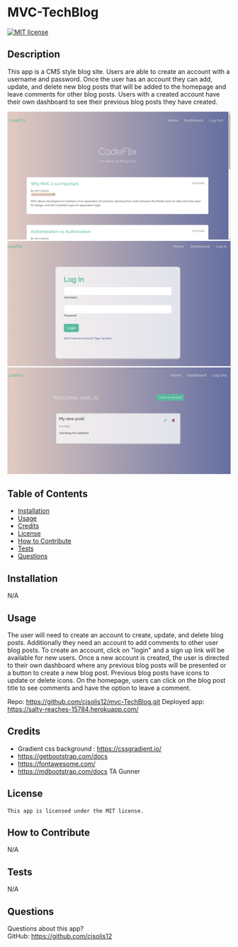 # MVC-TechBlog


  [![MIT license](https://img.shields.io/badge/License-MIT-blue.svg)](https://lbesson.mit-license.org/)

  ## Description
  This app is a CMS style blog site. Users are able to create an account with a username and password. Once the user has an account they can add, update, and delete new blog posts that will be added to the homepage and leave comments for other blog posts. Users with a created account have their own dashboard to see their previous blog posts they have created.

![Image Description](public/images/homepage.png)
![Image Description](public/images/login.png)
![Image Description](public/images/userDashboard.png)



  ## Table of Contents
  * [Installation](#installation)
  * [Usage](#usage)
  * [Credits](#credits)
  * [License](#license)
  * [How to Contribute](#how-to-contribute)
  * [Tests](#tests)
  * [Questions](#questions)
  
  ## Installation
  N/A

  ## Usage
  The user will need to create an account to create, update, and delete blog posts. Additionally they need an account to add comments to other user blog posts. To create an account, click on "login" and a sign up link will be available for new users. Once a new account is created, the user is directed to their own dashboard where any previous blog posts will be presented or a button to create a new blog post. Previous blog posts have icons to update or delete icons. On the homepage, users can click on the blog post title to see comments and have the option to leave a comment.

  Repo: https://github.com/cjsolis12/mvc-TechBlog.git 
  Deployed app: https://salty-reaches-15784.herokuapp.com/


  ## Credits

  - Gradient css background : https://cssgradient.io/    
  - https://getbootstrap.com/docs   
  - https://fontawesome.com/
  - https://mdbootstrap.com/docs 
  TA Gunner   

  ## License
    This app is licensed under the MIT license.

  ## How to Contribute
  N/A

  ## Tests
  N/A

  ## Questions
  Questions about this app?  
  GitHub: https://github.com/cjsolis12  

